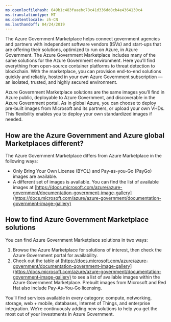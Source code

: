 ```yaml
---
ms.openlocfilehash: 649b1c483faaebc78c41d336dd8cb4e4364130c4
ms.translationtype: MT
ms.contentlocale: zh-CN
ms.lasthandoff: 04/24/2019
---
```

The Azure Government Marketplace helps connect government agencies and partners with independent software vendors (ISVs) and start-ups that are offering their solutions, optimized to run on Azure, in Azure Government. The Azure Government Marketplace includes many of the same solutions for the Azure Government environment. Here you’ll find everything from open-source container platforms to threat detection to blockchain. With the marketplace, you can provision end-to-end solutions quickly and reliably, hosted in your own Azure Government subscription — an isolated, trusted, and highly secured environment.

Azure Government Marketplace solutions are the same images you’ll find in Azure public, deployable to Azure Government, and discoverable in the Azure Government portal. As in global Azure, you can choose to deploy pre-built images from Microsoft and its partners, or upload your own VHDs. This flexibility enables you to deploy your own standardized images if needed.

## <a name="how-are-the-azure-government-and-azure-global-marketplaces-different"></a>How are the Azure Government and Azure global Marketplaces different? 

The Azure Government Marketplace differs from Azure Marketplace in the following ways:
- Only Bring Your Own License (BYOL) and Pay-as-you-Go (PayGo) images are available.
- A different set of images is available. You can find the list of available images at [https://docs.microsoft.com/azure/azure-government/documentation-government-image-gallery](https://docs.microsoft.com/azure/azure-government/documentation-government-image-gallery)

## <a name="how-to-find-azure-government-marketplace-solutions"></a>How to find Azure Government Marketplace solutions

You can find Azure Government Marketplace solutions in two ways:
1.  Browse the Azure Marketplace for solutions of interest, then check the Azure Government portal for availability.
2.  Check out the table at [https://docs.microsoft.com/azure/azure-government/documentation-government-image-gallery](https://docs.microsoft.com/azure/azure-government/documentation-government-image-gallery) to see a list of available images within the Azure Government Marketplace. Prebuilt images from Microsoft and Red Hat also include Pay-As-You-Go licensing.

You’ll find services available in every category: compute, networking, storage, web + mobile, databases, Internet of Things, and enterprise integration. We’re continuously adding new solutions to help you get the most out of your investments in Azure Government.